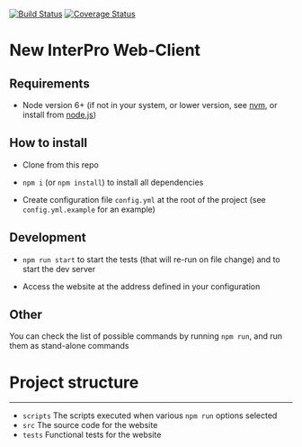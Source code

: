 [![Build Status](https://travis-ci.org/ProteinsWebTeam/interpro7-client.svg?branch=master)](https://travis-ci.org/ProteinsWebTeam/interpro7-client)
[![Coverage Status](https://coveralls.io/repos/github/ProteinsWebTeam/interpro7-client/badge.svg?branch=master)](https://coveralls.io/github/ProteinsWebTeam/interpro7-client?branch=master)

New InterPro Web-Client
============

Requirements
------------
-   Node version 6+
    (if not in your system, or lower version,
    see [nvm](https://github.com/creationix/nvm),
    or install from [node.js](https://nodejs.org/en/))

How to install
--------------
-   Clone from this repo

-   `npm i` (or `npm install`) to install all dependencies

-   Create configuration file `config.yml` at the root of the project
    (see `config.yml.example` for an example)

Development
-----------
-   `npm run start` to start the tests (that will re-run on file change)
    and to start the dev server

-   Access the website at the address defined in your configuration

Other
-----
You can check the list of possible commands by running `npm run`,
and run them as stand-alone commands


# Project structure
-----
-   `scripts` The scripts executed when various `npm run` options selected
-   `src`  The source code for the website
-   `tests` Functional tests for the website



